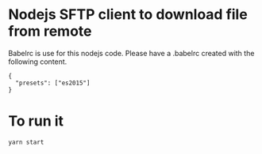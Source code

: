 # Nodejs SFTP client to download file from remote

Babelrc is use for this nodejs code. Please have a .babelrc created with the following content.

```
{
  "presets": ["es2015"]
}
```

# To run it

```
yarn start
```
